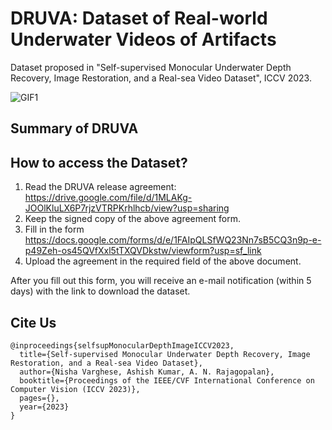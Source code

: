 # DRUVA: Dataset of Real-world Underwater Videos of Artifacts
Dataset proposed in "Self-supervised Monocular Underwater Depth Recovery, Image Restoration, and a Real-sea Video Dataset", ICCV 2023.


![GIF1](https://github.com/nishavarghese15/DRUVA--Dataset-of-Real-world-Underwater-Videos-of-Artifacts-/assets/93310210/deb2e5da-e283-42da-bb73-9fe7247b4d73)

## Summary of DRUVA


## How to access the Dataset?
1. Read the DRUVA release agreement: https://drive.google.com/file/d/1MLAKg-JOOlKluLX6P7rjzVTRPKrhlhcb/view?usp=sharing
1. Keep the signed copy of the above agreement form.
1. Fill in the form https://docs.google.com/forms/d/e/1FAIpQLSfWQ23Nn7sB5CQ3n9p-e-p49Zeh-os45QVfXxl5tTXQVDkstw/viewform?usp=sf_link
1. Upload the agreement in the required field of the above document.

After you fill out this form, you will receive an e-mail notification (within 5 days) with the link to download the dataset.

## Cite Us
```
@inproceedings{selfsupMonocularDepthImageICCV2023,
  title={Self-supervised Monocular Underwater Depth Recovery, Image Restoration, and a Real-sea Video Dataset},
  author={Nisha Varghese, Ashish Kumar, A. N. Rajagopalan},
  booktitle={Proceedings of the IEEE/CVF International Conference on Computer Vision (ICCV 2023)},
  pages={},
  year={2023}
}
```
